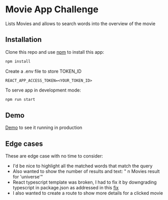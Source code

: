 # Movie App Challenge

Lists Movies and allows to search words into the overview of the movie

## Installation

Clone this repo and use [npm](https://www.npmjs.com/get-npm) to install this app:

```bash
npm install
```
Create a .env file to store TOKEN_ID
```
REACT_APP_ACCESS_TOKEN=<YOUR_TOKEN_ID>
```


To serve app in development mode:
```bash
npm run start
```

## Demo
[Demo](https://tblancog.github.io/movie-app-challenge/) to see it running in production

## Edge cases
These are edge case with no time to consider:
* I'd be nice to highlight all the matched words that match the query
* Also wanted to show the number of results and text: " n Movies result for 'universe'"
* React typescript template was broken, I had to fix it by downgrading typescript in package.json as addressed in this [fix](https://github.com/facebook/create-react-app/issues/10110#issuecomment-731502988)
* I also wanted to create a route to show more details for a clicked movie
